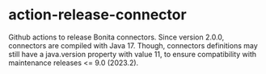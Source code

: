 # action-release-connector

Github actions to release Bonita connectors.
Since version 2.0.0, connectors are compiled with Java 17.
Though, connectors definitions may still have a java.version property with value 11, to ensure compatibility with maintenance releases <= 9.0 (2023.2).
